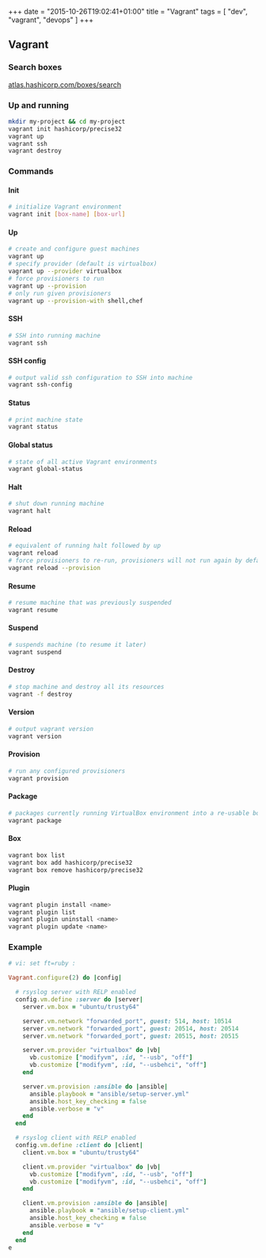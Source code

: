 +++
date = "2015-10-26T19:02:41+01:00"
title = "Vagrant"
tags = [ "dev", "vagrant", "devops" ]
+++

## Vagrant

### Search boxes

[atlas.hashicorp.com/boxes/search](https://atlas.hashicorp.com/boxes/search)

### Up and running

```bash
mkdir my-project && cd my-project
vagrant init hashicorp/precise32
vagrant up
vagrant ssh
vagrant destroy
```

### Commands

#### Init

```bash
# initialize Vagrant environment
vagrant init [box-name] [box-url]
```

#### Up

```bash
# create and configure guest machines
vagrant up
# specify provider (default is virtualbox)
vagrant up --provider virtualbox
# force provisioners to run
vagrant up --provision
# only run given provisioners
vagrant up --provision-with shell,chef
```

#### SSH

```bash
# SSH into running machine
vagrant ssh
```

#### SSH config

```bash
# output valid ssh configuration to SSH into machine
vagrant ssh-config
```

#### Status

```bash
# print machine state
vagrant status
```

#### Global status

```bash
# state of all active Vagrant environments
vagrant global-status
```

#### Halt

```bash
# shut down running machine
vagrant halt
```

#### Reload

```bash
# equivalent of running halt followed by up
vagrant reload
# force provisioners to re-run, provisioners will not run again by default
vagrant reload --provision
```

#### Resume

```bash
# resume machine that was previously suspended
vagrant resume
```

#### Suspend

```bash
# suspends machine (to resume it later)
vagrant suspend
```

#### Destroy

```bash
# stop machine and destroy all its resources
vagrant -f destroy
```


#### Version

```bash
# output vagrant version
vagrant version
```

#### Provision

```bash
# run any configured provisioners
vagrant provision
```

#### Package

```bash
# packages currently running VirtualBox environment into a re-usable box
vagrant package
```

#### Box

```bash
vagrant box list
vagrant box add hashicorp/precise32
vagrant box remove hashicorp/precise32
```

#### Plugin

```bash
vagrant plugin install <name>
vagrant plugin list
vagrant plugin uninstall <name>
vagrant plugin update <name>
```

### Example 

```ruby
# vi: set ft=ruby :

Vagrant.configure(2) do |config|

  # rsyslog server with RELP enabled
  config.vm.define :server do |server|
    server.vm.box = "ubuntu/trusty64"

    server.vm.network "forwarded_port", guest: 514, host: 10514
    server.vm.network "forwarded_port", guest: 20514, host: 20514
    server.vm.network "forwarded_port", guest: 20515, host: 20515

    server.vm.provider "virtualbox" do |vb|
      vb.customize ["modifyvm", :id, "--usb", "off"]
      vb.customize ["modifyvm", :id, "--usbehci", "off"]
    end

    server.vm.provision :ansible do |ansible|
      ansible.playbook = "ansible/setup-server.yml"
      ansible.host_key_checking = false
      ansible.verbose = "v"
    end
  end

  # rsyslog client with RELP enabled
  config.vm.define :client do |client|
    client.vm.box = "ubuntu/trusty64"

    client.vm.provider "virtualbox" do |vb|
      vb.customize ["modifyvm", :id, "--usb", "off"]
      vb.customize ["modifyvm", :id, "--usbehci", "off"]
    end

    client.vm.provision :ansible do |ansible|
      ansible.playbook = "ansible/setup-client.yml"
      ansible.host_key_checking = false
      ansible.verbose = "v"
    end
  end
e
```
